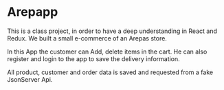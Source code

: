 # Arepapp
This is a class project, in order to have a deep understanding in React and Redux. We built a small e-commerce of an Arepas store.

In this App the customer can Add, delete items in the cart. 
He can also register and login to the app to save the delivery information. 

All product, customer and order data is saved and requested from a fake JsonServer Api.
